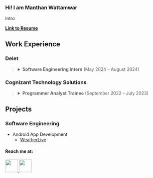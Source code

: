 ### Hi! I am Manthan Wattamwar

Intro 

<a href="https://drive.google.com/file/d/1qZc9lEPMwXsUmo5MYUtgXDHuYZQvmuBf/view?usp=sharing" target="_blank">**Link to Resume**</a>


## Work Experience
### Delet

> <details>
>   <summary><strong>Software Engineering Intern</strong> (May 2024 – August 2024)</summary><br>
> 
>   <ul>
>     <li>Engineered a fine-tuned, three-way conversational AI chatbot using GPT-3.5-turbo, seamlessly integrating it with React, Node.js, and Express to handle user queries and facilitate reservations for self-guided apartment tours.</li>
>     <li>Achieved a 95% reduction in live video streaming latency by developing & migrating to a custom cloud-based API solution.</li>
>     <li>Designed & optimized streaming solution to reduce hardware dependency and cut down hardware hub cost by 30%.</li>
>   </ul>
> </details>

### Cognizant Technology Solutions
> <details>
>   <summary><strong>Programmer Analyst Trainee</strong> (September 2022 – July 2023)</summary><br>
>   
>   <ul>
>     <li>Managed authentication and authorization for Ally Financial's workforce by leveraging Okta to implement single sign-on (SSO) features, enhancing security and user accessibility.</li>
>     <li>Spearheaded the development of Python automation scripts for managing Yubikey seed files, resulting in a notable 30% reduction in lifecycle management time and markedly boosting security efficiency.</li>
>   </ul>
> </details>
> 

## Projects
### Software Engineering
- Android App Development 
  - [WeatherLive](https://github.com/Manthanwusc/WeatherLive)


<h4>Reach me at:</h4>
<a href="https://www.linkedin.com/in/manthan-wattamwar/" target="_blank" rel="noopener noreferrer">
  <img src="https://img.icons8.com/fluency/48/000000/linkedin-circled.png" width="40" height="40"/>
</a>
<a href="mailto:wattamwa@usc.edu" target="_blank" rel="noopener noreferrer" onclick="window.open(this.href, '_blank'); return false;">
  <img src="https://img.icons8.com/color/48/000000/gmail.png" width="40" height="40"/>
</a>

